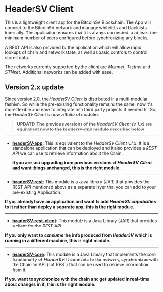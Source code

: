 # HeaderSV Client
This is a lightweight client app for the BitcoinSV Blockchain. The App will connect to the BitcoinSV network and manage whitelists and blacklists internally. 
The application ensures that it is always connected to at least the minimum number of peers configured before synchronizing any blocks.

A REST API is also provided by the application which will allow rapid lookups of chain and network state, as well as basic controls to control stored data.

The networks currently supported by the client are *Mainnet*, *Testnet* and *STNnet*. Additional networks can be added with ease.

## Version 2.x update

 Since version 2.0, the *HeaderSV Client* is distributed in a multi-modular fashion. So while the pre-existing 
 functionality remains the same, now it's more flexible and easy to integrate into third party projects if needed to.
 So, the *HeaderSV Client* is now a *Suite* of modules:

> **UPDATE:
> The previous versions of the *HeaderSV Client (v 1.x)* are equivalent now to the *headersv-app* module described below**

---

  * [**headerSV-app**](app/README.MD): This is equivalent to the *HeaderSV Client v.1.x*. It is a standalone application that can be deployed
  and it also provides a *REST API* we can use to retrieve information about the Chain.
  
    **If you are just upgrading from previous versions of *HeaderSV Client* and want things unchanged, this is the right module.**
 
---

 * [**headerSV-rest**](rest/README.MD): This module is a Java library (JAR) that provides the REST API mentioned above as a separate layer that 
  you can add to your pre-existing Application. 
  
  **If you already have an application and want to add *HeaderSV capabilities* 
 to it rather than deploy a separate app, this is the right module.**
 
---

 * [**headerSV-rest-client**](rest-client/README.MD): This module is a Java Library (JAR) that provides a client for the *REST API*. 
 
 **If you only want to 
 *consume* the info produced from *HeaderSV* which is running in a different machine, this is right module.**
 
---

 * [**headerSV-core**](core/README.MD): This module is a Java Library that implements the *core* functionality of *HeaderSV*: It connects to the 
 network, synchronizes with the Chain an API (not REST) that can be used to retrieve information from it. 
 
 **If you 
 want to synchronize with the chain and get updated in real-time about changes in it, this is the right module.**

